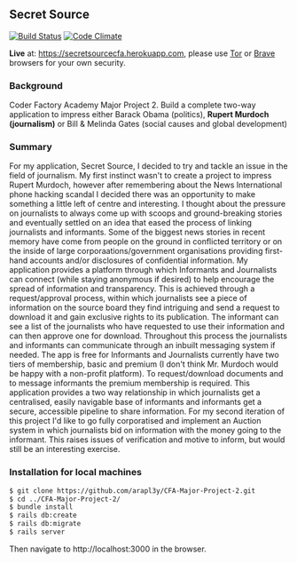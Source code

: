 ## Secret Source 

[![Build Status](https://travis-ci.org/arapl3y/CFA-Major-Project-2.svg?branch=master)](https://travis-ci.org/arapl3y/CFA-Major-Project-2) [![Code Climate](https://codeclimate.com/github/arapl3y/CFA-Major-Project-2/badges/gpa.svg)](https://codeclimate.com/github/arapl3y/CFA-Major-Project-2)

<b>Live</b> at: https://secretsourcecfa.herokuapp.com, please use [Tor](https://www.torproject.org) or [Brave](https://brave.com) browsers for your own security.

### Background

Coder Factory Academy Major Project 2. 
Build a complete two-way application to impress either Barack Obama (politics), <b>Rupert Murdoch (journalism)</b> or Bill & Melinda Gates (social causes and global development)

### Summary

For my application, Secret Source, I decided to try and tackle an issue in the field of journalism. My first instinct wasn't to create a project to impress Rupert Murdoch, however after remembering about the News International phone hacking scandal I decided there was an opportunity to make something a little left of centre and interesting. I thought about the pressure on journalists to always come up with scoops and ground-breaking stories and eventually settled on an idea that eased the process of linking journalists and informants. Some of the biggest news stories in recent memory have come from people on the ground in conflicted territory or on the inside of large corporaations/government organisations providing first-hand accounts and/or disclosures of confidential information. My application provides a platform through which Informants and Journalists can connect (while staying anonymous if desired) to help encourage the spread of information and transparency. This is achieved through a request/approval process, within which journalists see a piece of information on the source board they find intriguing and send a request to download it and gain exclusive rights to its publication. The informant can see a list of the journalists who have requested to use their information and can then approve one for download. Throughout this process the journalists and informants can communicate through an inbuilt messaging system if needed. The app is free for Informants and Journalists currently have two tiers of membership, basic and premium (I don't think Mr. Murdoch would be happy with a non-profit platform). To request/download documents and to message informants the premium membership is required. This application provides a two way relationship in which journalists get a centralised, easily navigable base of informants and informants get a secure, accessible pipeline to share information. For my second iteration of this project I'd like to go fully corporatised and implement an Auction system in which journalists bid on information with the money going to the informant. This raises issues of verification and motive to inform, but would still be an interesting exercise.

### Installation for local machines

```sh
$ git clone https://github.com/arapl3y/CFA-Major-Project-2.git
$ cd ../CFA-Major-Project-2/
$ bundle install
$ rails db:create
$ rails db:migrate
$ rails server
```
Then navigate to http://localhost:3000 in the browser.

